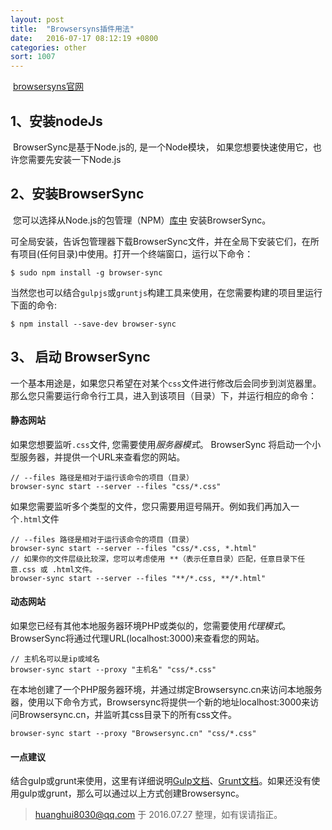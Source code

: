 ```yaml
---
layout: post
title:  "Browsersyns插件用法"
date:   2016-07-17 08:12:19 +0800
categories: other
sort: 1007
---
```


​	[browsersyns官网](http://www.browsersync.cn/#install)

## 1、安装nodeJs

​	BrowserSync是基于Node.js的, 是一个Node模块， 如果您想要快速使用它，也许您需要先安装一下Node.js

## 2、安装BrowserSync

​	您可以选择从Node.js的包管理（NPM）[库中](https://npmjs.org/package/browser-sync) 安装BrowserSync。

​	可全局安装，告诉包管理器下载BrowserSync文件，并在全局下安装它们，在所有项目(任何目录)中使用。打开一个终端窗口，运行以下命令：

```
$ sudo npm install -g browser-sync
```

​	当然您也可以结合`gulpjs`或`gruntjs`构建工具来使用，在您需要构建的项目里运行下面的命令:

```
$ npm install --save-dev browser-sync
```

## 3、 启动 BrowserSync

​	一个基本用途是，如果您只希望在对某个`css`文件进行修改后会同步到浏览器里。那么您只需要运行命令行工具，进入到该项目（目录）下，并运行相应的命令：

#### 静态网站

如果您想要监听`.css`文件, 您需要使用*服务器模式*。 BrowserSync 将启动一个小型服务器，并提供一个URL来查看您的网站。

```
// --files 路径是相对于运行该命令的项目（目录） 
browser-sync start --server --files "css/*.css"
```

如果您需要监听多个类型的文件，您只需要用逗号隔开。例如我们再加入一个`.html`文件

```
// --files 路径是相对于运行该命令的项目（目录） 
browser-sync start --server --files "css/*.css, *.html"
// 如果你的文件层级比较深，您可以考虑使用 **（表示任意目录）匹配，任意目录下任意.css 或 .html文件。 
browser-sync start --server --files "**/*.css, **/*.html"
```

#### 动态网站

​	如果您已经有其他本地服务器环境PHP或类似的，您需要使用*代理模式*。 BrowserSync将通过代理URL(localhost:3000)来查看您的网站。

```
// 主机名可以是ip或域名
browser-sync start --proxy "主机名" "css/*.css"
```

​	在本地创建了一个PHP服务器环境，并通过绑定Browsersync.cn来访问本地服务器，使用以下命令方式，Browsersync将提供一个新的地址localhost:3000来访问Browsersync.cn，并监听其css目录下的所有css文件。

```
browser-sync start --proxy "Browsersync.cn" "css/*.css"
```

#### 一点建议

结合gulp或grunt来使用，这里有详细说明[Gulp文档](http://www.browsersync.cn/docs/gulp)、[Grunt文档](http://www.browsersync.cn/docs/grunt)。如果还没有使用gulp或grunt，那么可以通过以上方式创建Browsersync。

>  huanghui8030@qq.com 于 2016.07.27 整理，如有误请指正。



